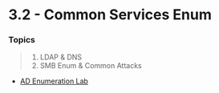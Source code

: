 # 3.2 - Common Services Enum

### Topics

> 1. LDAP & DNS
> 2. SMB Enum & Common Attacks

* [AD Enumeration Lab](https://dev-angelist.gitbook.io/writeups-and-walkthroughs/homemade-labs/active-directory/ad-enumeration)
